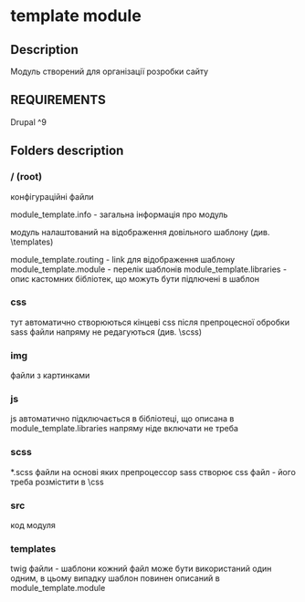 # template module
## Description

Модуль створений для організації розробки сайту

## REQUIREMENTS

Drupal ^9

## Folders description

### / (root)

конфігураційні файли

module_template.info - загальна інформація про модуль 

модуль налаштований на відображення довільного шаблону (див. \templates)

module_template.routing - link для відображення шаблону 
module_template.module - перелік шаблонів
module_template.libraries - опис кастомних бібліотек, що можуть бути підлючені в шаблон

### css

тут автоматично створюються кінцеві css після препроцесної обробки sass
файли напряму не редагуються (див. \scss)

### img

файли з картинками

### js

js автоматично підключається в бібліотеці, що описана в module_template.libraries
напряму ніде включати не треба

### scss

*.scss файли на основі яких препроцессор sass створює css файл - його треба розмістити в \css

### src

код модуля

### templates

twig файли - шаблони
кожний файл може бути використаний один одним, в цьому випадку шаблон повинен описаний в module_template.module


